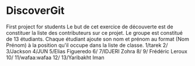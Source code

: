 ﻿# DiscoverGit
First project for students
Le but de cet exercice de découverte est de constituer la liste des contributeurs sur ce projet.
Le groupe est constitué de 13 étudiants. Chaque étudiant ajoute son nom et prénom au format (Nom Prénom) à la position qu'il occupe dans la liste de classe.
1/tarek
2/
3/Jackson
4/JUN
5/Elias Figueredo
6/
7/IDJERI Zohra
8/
9/ Frédéric Leroux
10/
11/wafaa:wafaa
12/
13/Yaribakht Iman
